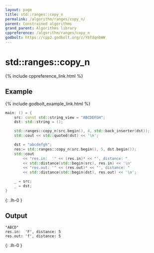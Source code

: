 ```yaml
---
layout: page
title: std::ranges::copy_n
permalink: /algorithm/ranges/copy_n/
parent: Constrained algorithms
grand_parent: Algorithms library
cppreference: /algorithm/ranges/copy_n
godbolt: https://cpp2.godbolt.org/z/YbTdqnbWW
---
```

# std::ranges::copy_n

{% include cppreference_link.html %}

## Example

{% include godbolt_example_link.html %}

```cpp
main: () = {
    src: const std::string_view = "ABCDEFGH";
    dst: std::string = ();

    std::ranges::copy_n(src.begin(), 4, std::back_inserter(dst));
    std::cout << std::quoted(dst) << '\n';

    dst = "abcdefgh";
    res:= std::ranges::copy_n(src.begin(), 5, dst.begin());
    std::cout
        << "res.in:  '" << (res.in)* << "', distance: "
        << std::distance(std::begin(src), res.in) << '\n'
        << "res.out: '" << (res.out)* << "', distance: "
        << std::distance(std::begin(dst), res.out) << '\n';

    _ = src;
    _ = dst;
}
```
{: .lh-0 }

## Output

```
"ABCD"
res.in:  'F', distance: 5
res.out: 'f', distance: 5
```
{: .lh-0 }